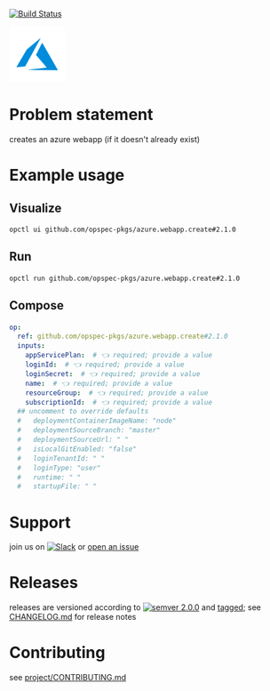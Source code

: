 [![Build Status](https://github.com/opspec-pkgs/azure.webapp.create/workflows/build/badge.svg?branch=main)](https://github.com/opspec-pkgs/azure.webapp.create/actions?query=workflow%3Abuild+branch%3Amain)

<img src="icon.svg" alt="icon" height="100px">

# Problem statement

creates an azure webapp (if it doesn't already exist)

# Example usage

## Visualize

```shell
opctl ui github.com/opspec-pkgs/azure.webapp.create#2.1.0
```

## Run

```
opctl run github.com/opspec-pkgs/azure.webapp.create#2.1.0
```

## Compose

```yaml
op:
  ref: github.com/opspec-pkgs/azure.webapp.create#2.1.0
  inputs:
    appServicePlan:  # 👈 required; provide a value
    loginId:  # 👈 required; provide a value
    loginSecret:  # 👈 required; provide a value
    name:  # 👈 required; provide a value
    resourceGroup:  # 👈 required; provide a value
    subscriptionId:  # 👈 required; provide a value
  ## uncomment to override defaults
  #   deploymentContainerImageName: "node"
  #   deploymentSourceBranch: "master"
  #   deploymentSourceUrl: " "
  #   isLocalGitEnabled: "false"
  #   loginTenantId: " "
  #   loginType: "user"
  #   runtime: " "
  #   startupFile: " "
```

# Support

join us on
[![Slack](https://img.shields.io/badge/slack-opctl-E01563.svg)](https://join.slack.com/t/opctl/shared_invite/zt-51zodvjn-Ul_UXfkhqYLWZPQTvNPp5w)
or
[open an issue](https://github.com/opspec-pkgs/azure.webapp.create/issues)

# Releases

releases are versioned according to
[![semver 2.0.0](https://img.shields.io/badge/semver-2.0.0-brightgreen.svg)](http://semver.org/spec/v2.0.0.html)
and [tagged](https://git-scm.com/book/en/v2/Git-Basics-Tagging); see
[CHANGELOG.md](CHANGELOG.md) for release notes

# Contributing

see
[project/CONTRIBUTING.md](https://github.com/opspec-pkgs/project/blob/main/CONTRIBUTING.md)
